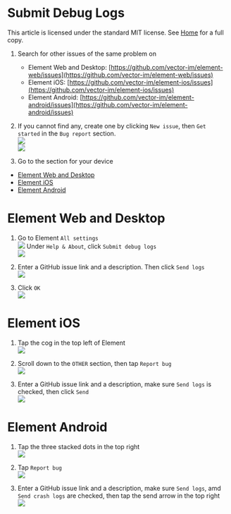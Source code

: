 # Submit Debug Logs

This article is licensed under the standard MIT license. See [Home](index.md) for a full copy.

1. Search for other issues of the same problem on
    * Element Web and Desktop: [https://github.com/vector-im/element-web/issues](https://github.com/vector-im/element-web/issues)
    * Element iOS: [https://github.com/vector-im/element-ios/issues](https://github.com/vector-im/element-ios/issues)
    * Element Android: [https://github.com/vector-im/element-android/issues](https://github.com/vector-im/element-android/issues)

1. If you cannot find any, create one by clicking `New issue`, then `Get started` in the `Bug report` section.    
![](images/Screen%20Shot%202020-09-17%20at%206.57.13%20PM.png)  
![](images/Screen%20Shot%202020-09-17%20at%206.57.21%20PM.png)

1. Go to the section for your device

<!-- TOC -->

- [Element Web and Desktop](#element-web-and-desktop)
- [Element iOS](#element-ios)
- [Element Android](#element-android)

<!-- /TOC -->

# Element Web and Desktop

1. Go to Element `All settings`   
    ![](images/Screen%20Shot%202020-09-17%20at%205.24.15%20PM.png)   Under `Help & About`, click `Submit debug logs`   
    ![](images/Screen%20Shot%202020-09-17%20at%206.54.25%20PM.png)

1. Enter a GitHub issue link and a description. Then click `Send logs`   
![](images/Screen%20Shot%202020-09-17%20at%206.59.39%20PM.png)

1. Click `OK`   
![](images/Screen%20Shot%202020-09-17%20at%207.03.16%20PM.png)

# Element iOS

1. Tap the cog in the top left of Element   
![](images/IMG_0393.PNG)

1. Scroll down to the `OTHER` section, then tap `Report bug`   
![](images/IMG_0447.PNG)

1. Enter a GitHub issue link and a description, make sure `Send logs` is checked, then click `Send`   
![](images/IMG_0449.PNG)

# Element Android

1. Tap the three stacked dots in the top right   
![](images/Screenshot_20200821-144905.png)

1. Tap `Report bug`   
![](images/Screenshot_20200917-192220.png)

11. Enter a GitHub issue link and a description, make sure `Send logs`, amd `Send crash logs` are checked, then tap the send arrow in the top right   
![](images/Screenshot_20200917-192050.png)
